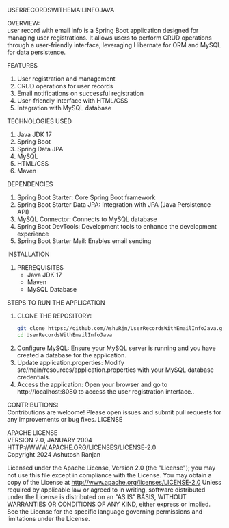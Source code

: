 USERRECORDSWITHEMAILINFOJAVA

OVERVIEW:
<br>
user record with email info is a Spring Boot application designed for managing user registrations. It allows users to perform CRUD operations through a user-friendly interface, leveraging Hibernate for ORM and MySQL for data persistence.

FEATURES
1. User registration and management
2. CRUD operations for user records
3. Email notifications on successful registration
4. User-friendly interface with HTML/CSS
5. Integration with MySQL database

TECHNOLOGIES USED
1. Java JDK 17
2. Spring Boot
3. Spring Data JPA
4. MySQL
5. HTML/CSS
6. Maven

DEPENDENCIES
1. Spring Boot Starter: Core Spring Boot framework
2. Spring Boot Starter Data JPA: Integration with JPA (Java Persistence API)
3. MySQL Connector: Connects to MySQL database
4. Spring Boot DevTools: Development tools to enhance the development experience
5. Spring Boot Starter Mail: Enables email sending

INSTALLATION
1. PREREQUISITES
   - Java JDK 17
   - Maven
   - MySQL Database

STEPS TO RUN THE APPLICATION
1. CLONE THE REPOSITORY:
   ```bash
   git clone https://github.com/AshuRjn/UserRecordsWithEmailInfoJava.git
   cd UserRecordsWithEmailInfoJava

 2. Configure MySQL:  Ensure your MySQL server is running and you have created a database for the application.
 3. Update application.properties:  Modify src/main/resources/application.properties with your MySQL database credentials.
 4. Access the application: Open your  browser and go to http://localhost:8080 to access the user registration interface..
    
    
CONTRIBUTIONS:<br> Contributions are welcome! Please open issues and submit pull requests for any improvements or bug fixes.
LICENSE

APACHE LICENSE
<br>
VERSION 2.0, JANUARY 2004
<br>
HTTP://WWW.APACHE.ORG/LICENSES/LICENSE-2.0
<br>
Copyright 2024 Ashutosh Ranjan

Licensed under the Apache License, Version 2.0 (the "License");
you may not use this file except in compliance with the License.
You may obtain a copy of the License at
    http://www.apache.org/licenses/LICENSE-2.0
Unless required by applicable law or agreed to in writing, software
distributed under the License is distributed on an "AS IS" BASIS,
WITHOUT WARRANTIES OR CONDITIONS OF ANY KIND, either express or implied.
See the License for the specific language governing permissions and
limitations under the License.
